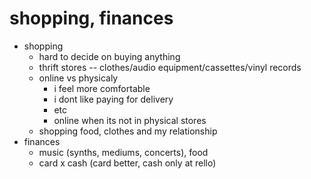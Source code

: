 # shopping, finances

- shopping
    - hard to decide on buying anything
    - thrift stores -- clothes/audio equipment/cassettes/vinyl records
    - online vs physicaly
        - i feel more comfortable
        - i dont like paying for delivery
        - etc
        - online when its not in physical stores
    - shopping food, clothes and my relationship
- finances
    - music (synths, mediums, concerts), food
    - card x cash (card better, cash only at rello)
